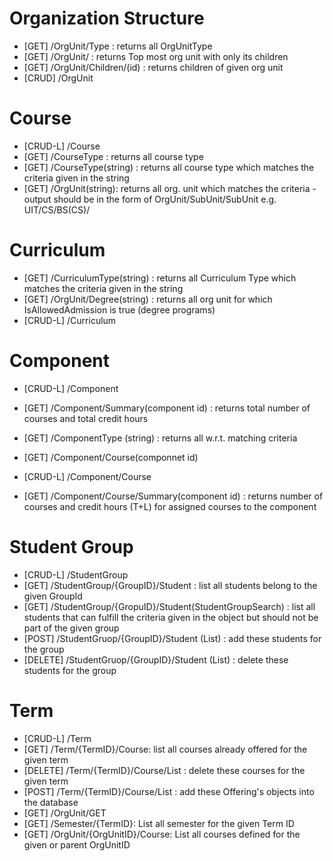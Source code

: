 # Organization Structure
- [GET] /OrgUnit/Type : returns all OrgUnitType 
- [GET] /OrgUnit/ :  returns Top most org unit with only its children
- [GET] /OrgUnit/Children/(id) :  returns children of given org unit
- [CRUD] /OrgUnit

# Course
- [CRUD-L] /Course
- [GET] /CourseType : returns all course type
- [GET] /CourseType(string) : returns all course type which matches the criteria given in the string
- [GET] /OrgUnit(string): returns all org. unit which matches the criteria - output should be in the form of OrgUnit/SubUnit/SubUnit e.g. UIT/CS/BS(CS)/

# Curriculum
- [GET] /CurriculumType(string) : returns all Curriculum Type which matches the criteria given in the string
- [GET] /OrgUnit/Degree(string) : returns all org unit for which IsAllowedAdmission is true (degree programs)
- [CRUD-L] /Curriculum

# Component
- [CRUD-L] /Component
- [GET] /Component/Summary(component id) : returns total number of courses and total credit hours

- [GET] /ComponentType (string) : returns all w.r.t. matching criteria
- [GET] /Component/Course(componnet id)
- [CRUD-L] /Component/Course 
- [GET] /Component/Course/Summary(component id) : returns number of courses and credit hours (T+L) for assigned courses to the component 

# Student Group
- [CRUD-L] /StudentGroup
- [GET] /StudentGroup/{GroupID}/Student : list all students belong to the given GroupId
- [GET] /StudentGroup/{GropuID}/Student(StudentGroupSearch) : list all students that can fulfill the criteria given in the object but should not be part of the given group
- [POST] /StudentGruop/{GroupID}/Student (List<long>) : add these students for the group
- [DELETE] /StudentGruop/{GroupID}/Student (List<long>) : delete these students for the group

# Term
- [CRUD-L] /Term
- [GET] /Term/{TermID}/Course: list all courses already offered for the given term
- [DELETE] /Term/{TermID}/Course/List<OfferingID> : delete these courses for the given term
- [POST] /Term/{TermID}/Course/List<Offering> : add these Offering's objects into the database
- [GET] /OrgUnit/GET
- [GET] /Semester/{TermID}: List all semester for the given Term ID
- [GET] /OrgUnit/{OrgUnitID}/Course: List all courses defined for the given or parent OrgUnitID


